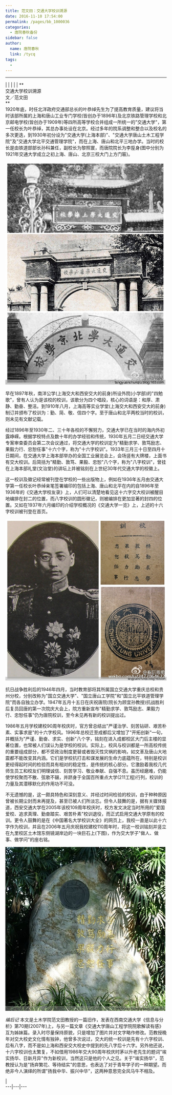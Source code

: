 ```yaml
---
title: 范文田：交通大学校训溯源
date: 2016-11-10 17:54:00
permalink: /pages/bb_1000036
categories: 
  - 唐院春秋备份
sidebar: false
author: 
  name: 唐院春秋
  link: /tycq
tags: 
  - 
---
```


* * *

  
|  |  |  |  |  **  
交通大学校训溯源  
文／范文田  
**  
1920年底，时任北洋政府交通部总长的叶恭绰先生为了提高教育质量，建议将当时该部所属的上海和唐山工业专门学校(皆创办于1896年)及北京铁路管理学校和北京邮电学校(皆创办于1909年)等四所高等学校合并组成一所统一的"交通大学"，第一任校长为叶恭绰，其总办事处设在北京。经过多年的院系调整和整合以及校名的多次更迭，到1930年初分设为"交通大学(上海本部)"、"交通大学唐山土木工程学院"及"交通大学北平交通管理学院"，而在上海、唐山和北平三地办学。当时的校长是由铁道部部长孙科兼任，副校长为黎照寰，而唐院院长为李垕身(图中分别为1921年交通大学成立之初上海、唐山、北京三校大门上方门匾)。  
  

![](/pic/img2.ph.126.net_1dC0vXAut9G0n4QBSg1MHg==_6632088112489586990.jpg)

早在1897年秋，南洋公学(上海交大和西安交大的前身)所设外院(小学部)的"四勉歌"，曾有人认为是该校的校训，该歌分为四个唱段，核心的词语是：和厚、肃静、勤奋、整洁。到1910年八月，上海高等实业学堂(上海交大和西安交大的前身)制订并颁布了校训为：勤、简、敬、信四个字。至于唐山和北平两校当时的校训，则未见有文献记载。

  

经过1896年至1930年二、三十年各校的不懈努力，交通大学已在当时的海内外初露峥嵘。根据学校特点及数十年的办学经验和传统，1930年五月二日经交通大学专案审查委员会第二次会议通过，将交通大学的校训定为"精勤求学、敦笃励志、果毅力行、忠恕任事"十六个字，称为"十六字校训"。1933年三月三十日至四月十日期间，在交通大学上海本部举办的全国工业展览会上，会场竖有大牌楼，上面书有交大校训。后简括为"精勤、敦笃、果毅、忠恕"八个字，称为"八字校训"，曾挂在上海本部礼堂(文治堂)的讲坛上并被铭刻在上世纪30年代交通大学的校徽上。

  

这一校训及徽记经常被刊登在学校的一些出版物上，例如在1936年五月由交通大学第一任校长叶恭绰亲笔签署编印的包括上海、唐山和北平在内的自1896年至1936年的《交通大学校友录》上，人们可以清楚地看见这十六字交大校训被醒目地编排在封二的位置，而八字校训的圆形徽记，则被编排在更加显著的封四的位置。又如在1937年六月编印的介绍学校概况的《交通大学一览》上，上述的十六字校训被刊登在首页。

  

![](/pic/img0.ph.126.net_vgYJflz7rYG0ms_kXKu7SA==_6632171675373296766.jpg)

抗日战争胜利后的1946年四月，当时教育部将其所属国立交通大学重庆总校和贵州分校，分别改称为"国立交通大学"、"国立唐山工学院"和"国立北平铁道管理学院"而各自独立办学。1947年五月十五日在庆祝唐院(院长为顾宜孙教授)抗战胜利后复员回唐的第一次院庆大会上，院方重新宣布"精勤求学、敦笃励志、果毅力行、忠恕任事"仍为唐院校训，至今未见再有新的校训提出过。

  

1986年五月学校建校90周年校庆时，官方曾总结出"严谨治学、刻苦钻研、艰苦朴素、实事求是"的十六字校风。1996年总校迁至成都后又增加了"开拓创新"一句，并概括为"严谨、勤奋、求实、创新"八个字，铭刻在进入成都校区大门后主楼的显著位置，也常被人们误认为是学校的校训。实际上，校风与校训都是一所高校传统的重要组成部分，都不受政治制度更替或者毁灭性灾祸的影响，如文革及唐山大地震都不能改变其内涵。它们是学校抗打击和谋发展的生命力底蕴所在，特别是校训更经得起时间的检验而具有相对的稳定性，是传统的核心部分。它激励着我校几代师生员工和校友们明理诚信、刻苦学习、敬业奉献、自强不息。虽历经磨难，仍能使学校聚而不散、弦歌不辍，并跻身于全国百所重点大学(211工程)行列，校训的力量及其潜移默化的作用功不可没。

  

不无遗憾的是，这一颇具特色和深刻意义、并经过时间检验的校训，由于种种原因曾被长期尘封而未再提及，甚至已被人们所淡忘。但令人鼓舞的是，据有关媒体报道，西安交通大学在2005年该校109周年校庆时，校方发文决定当时所用的"爱国爱校、追求真理、勤奋踏实、艰苦朴素"校训退役，而正式启用交通大学原有的校训。更令人鼓舞的是在《中国著名大学校训大全》的网页上，我校一直是以此十六字作为校训，并且在2006年五月庆祝我校建校110周年时，将这一校训铭刻并竖立在九里校区土木馆东侧镜湖岸边的一块巨石上(下图)，作为交大学子"做人、做事、做学问"的座右铭。

  

![](/pic/img2.ph.126.net_nsG5xMsAmoasu1bcIBi48Q==_6632193665605848197.jpg)

_编后记_
本文是土木学院范文田教授的一篇旧作，发表在西南交通大学《信息与分析》第70期(2007年)上，与另一篇文章《交通大学唐山工程学院院歌解读有感》互为姊妹篇。录入时尽量保持原貌，只是增加了图片并对文字略作修改。范教授晚年对交大校史文化情有独钟，他曾多次说过，交大的统一校训是先有十六字校训、后有八字，而不是如上海和西安交大校史中提到的先八字后十六字。另外他还说，十六字校训也太繁复，不如借用1986年交大90周年校庆时茅以升老先生的题词"竢实扬华、日新月异"作为新校训，当然这只是他的个人之见。关于"竢实扬华"，范教授认为是"扬弃繁花、等待结实"的意思，也表达了对于青年学子的一种期望。而绝非今人演绎的所谓"扬我中华、振兴中华"，这两种意思完全风马牛不相及。

  
  
|  
---|---|---